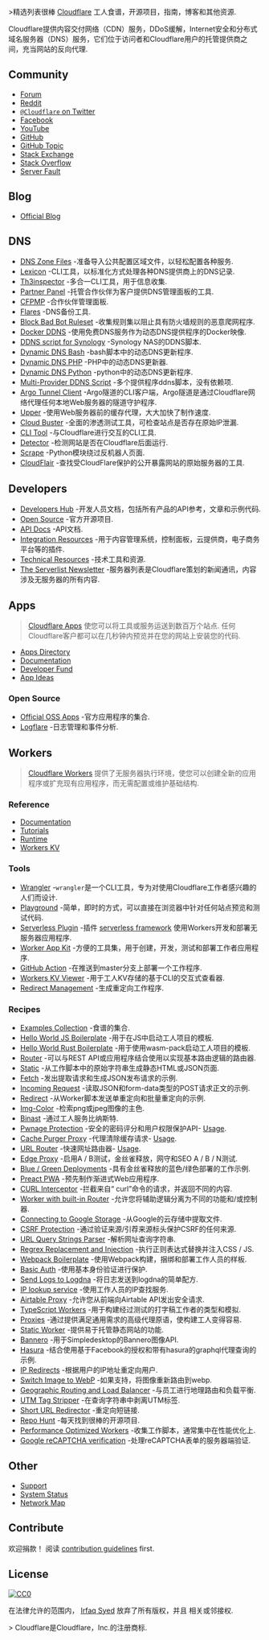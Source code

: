 <div class="github-widget" data-repo="irazasyed/awesome-cloudflare"></div>
<script async src="https://pagead2.googlesyndication.com/pagead/js/adsbygoogle.js"></script><ins class="adsbygoogle" style="display:block" data-ad-client="ca-pub-6890694312814945" data-ad-slot="5473692530" data-ad-format="auto"  data-full-width-responsive="true"></ins>

&gt;精选列表很棒 [Cloudflare](https://www.cloudflare.com) 工人食谱，开源项目，指南，博客和其他资源.

Cloudflare提供内容交付网络（CDN）服务，DDoS缓解，Internet安全和分布式域名服务器（DNS）服务，它们位于访问者和Cloudflare用户的托管提供商之间，充当网站的反向代理.



## Community

- [Forum](https://community.cloudflare.com)
- [Reddit](https://www.reddit.com/r/CloudFlare)
- [`@Cloudflare` on Twitter](https://twitter.com/cloudflare)
- [Facebook](https://www.facebook.com/Cloudflare)
- [YouTube](https://www.youtube.com/cloudflare-)
- [GitHub](https://github.com/cloudflare)
- [GitHub Topic](https://github.com/topics/cloudflare)
- [Stack Exchange](https://stackexchange.com/search?q=cloudflare)
- [Stack Overflow](https://stackoverflow.com/questions/tagged/cloudflare)
- [Server Fault](https://serverfault.com/questions/tagged/cloudflare)

## Blog

- [Official Blog](https://blog.cloudflare.com)

## DNS

- [DNS Zone Files](https://github.com/irazasyed/dns-zone-files) -准备导入公共配置区域文件，以轻松配置各种服务.
- [Lexicon](https://github.com/AnalogJ/lexicon) -CLI工具，以标准化方式处理各种DNS提供商上的DNS记录.
- [Th3inspector](https://github.com/Moham3dRiahi/Th3inspector) -多合一CLI工具，用于信息收集.
- [Partner Panel](https://github.com/ZE3kr/Cloudflare-CNAME-Setup) -托管合作伙伴为客户提供DNS管理面板的工具.
- [CFPMP](https://github.com/Netrvin/CFPMP) -合作伙伴管理面板.
- [Flares](https://github.com/lfaoro/flares) -DNS备份工具.
- [Block Bad Bot Ruleset](https://github.com/SukkaW/cloudflare-block-bad-bot-ruleset) -收集规则集以阻止具有防火墙规则的恶意爬网程序.
- [Docker DDNS](https://github.com/oznu/docker-cloudflare-ddns) -使用免费DNS服务作为动态DNS提供程序的Docker映像.
- [DDNS script for Synology](https://github.com/joshuaavalon/SynologyCloudflareDDNS) -Synology NAS的DDNS脚本.
- [Dynamic DNS Bash](https://github.com/yulewang/cloudflare-api-v4-ddns) -bash脚本中的动态DNS更新程序.
- [Dynamic DNS PHP](https://github.com/lyoshenka/cloudflare-ddns) -PHP中的动态DNS更新器.
- [Dynamic DNS Python](https://github.com/adrienbrignon/cloudflare-ddns) -python中的动态DNS更新程序.
- [Multi-Provider DDNS Script](https://github.com/phuslu/ddns) -多个提供程序ddns脚本，没有依赖项.
- [Argo Tunnel Client](https://github.com/cloudflare/cloudflared) -Argo隧道的CLI客户端，Argo隧道是通过Cloudflare网络代理任何本地Web服务器的隧道守护程序.
- [Upper](https://github.com/ostark/upper) -使用Web服务器前的缓存代理，大大加快了制作速度.
- [Cloud Buster](https://github.com/SageHack/cloud-buster) -全面的渗透测试工具，可检查站点是否存在原始IP泄漏.
- [CLI Tool](https://github.com/danielpigott/cloudflare-cli) -与Cloudflare进行交互的CLI工具.
- [Detector](https://github.com/k4m4/cloudflare-detect) -检测网站是否在Cloudflare后面运行.
- [Scrape](https://github.com/Anorov/cloudflare-scrape) -Python模块绕过反机器人页面.
- [CloudFlair](https://github.com/christophetd/CloudFlair) -查找受CloudFlare保护的公开暴露网站的原始服务器的工具.

## Developers

- [Developers Hub](https://developers.cloudflare.com) -开发人员文档，包括所有产品的API参考，文章和示例代码.
- [Open Source](https://cloudflare.github.io) -官方开源项目.
- [API Docs](https://api.cloudflare.com) -API文档.
- [Integration Resources](https://www.cloudflare.com/integrations) -用于内容管理系统，控制面板，云提供商，电子商务平台等的插件.
- [Technical Resources](https://www.cloudflare.com/technical-resources) -技术工具和资源.
- [The Serverlist Newsletter](https://blog.cloudflare.com/serverlist) -服务器列表是Cloudflare策划的新闻通讯，内容涉及无服务器的所有内容.

## Apps

> [Cloudflare Apps](https://www.cloudflare.com/apps/developers) 使您可以将工具或服务运送到数百万个站点. 任何Cloudflare客户都可以在几秒钟内预览并在您的网站上安装您的代码.

- [Apps Directory](https://www.cloudflare.com/apps)
- [Documentation](https://www.cloudflare.com/apps/developer/docs/getting-started)
- [Developer Fund](https://www.cloudflare.com/fund)
- [App Ideas](https://github.com/cloudflare-apps/ideas)

### Open Source

- [Official OSS Apps](https://github.com/cloudflare-apps) -官方应用程序的集合.
- [Logflare](https://github.com/Logflare/cloudflare-app) -日志管理和事件分析.

## Workers

> [Cloudflare Workers](https://www.cloudflare.com/products/cloudflare-workers) 提供了无服务器执行环境，使您可以创建全新的应用程序或扩充现有应用程序，而无需配置或维护基础结构.

### Reference

- [Documentation](https://workers.cloudflare.com/docs)
- [Tutorials](https://workers.cloudflare.com/docs/tutorials)
- [Runtime](https://workers.cloudflare.com/docs/reference/runtime)
- [Workers KV](https://workers.cloudflare.com/docs/reference/storage)

### Tools

- [Wrangler](https://github.com/cloudflare/wrangler) -`wrangler`是一个CLI工具，专为对使用Cloudflare工作者感兴趣的人们而设计.
- [Playground](https://www.cloudflareworkers.com) -简单，即时的方式，可以直接在浏览器中针对任何站点预览和测试代码.
- [Serverless Plugin](https://workers.cloudflare.com/docs/reference/tooling/serverless) -插件 [serverless framework](https://github.com/serverless/serverless) 使用Workers开发和部署无服务器应用程序.
- [Worker App Kit](https://github.com/postlight/cloudflare-worker-app-kit) -方便的工具集，用于创建，开发，测试和部署工作者应用程序.
- [GitHub Action](https://github.com/cpilsworth/cloudflare-worker-action) -在推送到master分支上部署一个工作程序.
- [Workers KV Viewer](https://github.com/jroyal/cloudflare-workers-kv-viewer) -用于工人KV存储的基于CLI的交互式查看器.
- [Redirect Management](https://forwarding.app) -生成重定向工作程序.

### Recipes

- [Examples Collection](https://github.com/cloudflare/worker-examples) -食谱的集合.
- [Hello World JS Boilerplate](https://github.com/cloudflare/worker-template) -用于在JS中启动工人项目的模板.
- [Hello World Rust Boilerplate](https://github.com/cloudflare/rustwasm-worker-template) -用于使用wasm-pack启动工人项目的模板.
- [Router](https://github.com/cloudflare/worker-template-router) -可以与REST API或应用程序结合使用以实现基本路由逻辑的路由器.
- [Static](https://github.com/cloudflare/worker-template-static) -从工作脚本中的原始字符串生成静态HTML或JSON页面.
- [Fetch](https://github.com/cloudflare/worker-template-fetch) -发出提取请求和生成JSON发布请求的示例.
- [Incoming Request](https://github.com/ashleygwilliams/worker-template-requests) -读取JSON和form-data类型的POST请求正文的示例.
- [Redirect](https://github.com/cloudflare/worker-template-redirect) -从Worker脚本发送单重定向和批量重定向的示例.
- [Img-Color](https://github.com/xtuc/img-color-worker) -检索png或jpeg图像的主色.
- [Binast](https://github.com/xtuc/binast-cf-worker-template) -通过工人服务比纳斯特.
- [Pwnage Protection](https://github.com/detroitenglish/pw-pwnage-cfworker) -安全的密码评分和用户权限保护API- [Usage](https://community.cloudflare.com/t/estimate-strength-of-users-new-password-input-with-zxcvbn-and-query-haveibeenpwned-for-matches-against-known-hacked-accounts/26378).
- [Cache Purger Proxy](https://gist.github.com/vdbelt/20f116236d2ebffa92f131e679c0551a) -代理清除缓存请求- [Usage](https://community.cloudflare.com/t/worker-recipe-cache-purge-proxy/29978).
- [URL Router](https://github.com/berstend/service-worker-router) -快速网址路由器- [Usage](https://community.cloudflare.com/t/open-source-fast-url-router-for-workers-js-typescript/33406).
- [Edge Proxy](https://github.com/DigitalOptimizationGroup/cloudflare-edge-proxy) -启用A / B测试，金丝雀释放，网守和SEO A / B / N测试.
- [Blue / Green Deployments](https://github.com/DigitalOptimizationGroup/blue-green-cloudflare-workers) -具有金丝雀释放的蓝色/绿色部署的工作示例.
- [Preact PWA](https://github.com/DigitalOptimizationGroup/cloudflare-worker-preact-pwa) -预先制作渐进式Web应用程序.
- [CURL Interceptor](https://github.com/Gaafar/curl-worker) -拦截来自“ curl”命令的请求，并返回不同的内容.
- [Worker with built-in Router](https://github.com/anderly/cloudflare-worker-routing) -允许您将辅助逻辑分离为不同的功能和/或控制器.
- [Connecting to Google Storage](https://community.cloudflare.com/t/connecting-to-google-storage/32350) -从Google的云存储中提取文件.
- [CSRF Protection](https://gist.github.com/simonerni/3501b8de6320ac37398d08d9d2d08561) -通过验证来源/引荐来源标头保护CSRF的任何来源.
- [URL Query Strings Parser](https://community.cloudflare.com/t/parse-url-query-strings-with-cloudflare-workers/90286) -解析网址查询字符串.
- [Regrex Replacement and Injection](https://community.cloudflare.com/t/perform-regex-replacements-and-inject-css-javascript-with-cloudflare-workers/90279) -执行正则表达式替换并注入CSS / JS.
- [Webpack Boilerplate](https://github.com/detroitenglish/cloudflare-workers-webpack-boilerplate) -使用Webpack构建，捆绑和部署工作人员的样板.
- [Basic Auth](https://github.com/dommmel/cloudflare-workers-basic-auth) -使用基本身份验证进行保护.
- [Send Logs to Logdna](https://github.com/boynet/cf-logdna-worker) -将日志发送到logdna的简单配方.
- [IP lookup service](https://github.com/matthewgall/beta.ipinfo.in) -使用工作人员的IP查找服务.
- [Airtable Proxy](https://github.com/portable-cto/airtable-proxy-worker) -允许您从前端向Airtable API发出安全请求.
- [TypeScript Workers](https://github.com/udacity/cloudflare-typescript-workers) -用于构建经过测试的打字稿工作者的类型和模拟.
- [Proxies](https://github.com/GitbookIO/proxies-on-cloudflare) -通过提供满足通用需求的高级代理原语，使构建工人变得容易.
- [Static Worker](https://github.com/manatarms/static-worker) -提供易于托管静态网站的功能.
- [Bannero](https://github.com/nondanee/bannero) -用于Simpledesktop的Bannero图像API.
- [Hasura](https://github.com/nathanwaters/hasura-cloudflare-worker) -结合使用基于Facebook的授权和带有hasura的graphql代理查询的示例.
- [IP Redirects](https://community.cloudflare.com/t/ip-redirects/18285) -根据用户的IP地址重定向用户.
- [Switch Image to WebP](https://github.com/vidaxl-com/cloudflare_webworkers/blob/master/examples/webp.js) -如果支持，将图像重新路由到webp.
- [Geographic Routing and Load Balancer](https://community.cloudflare.com/t/geographic-routing-and-load-balancing-with-cloudflare-workers/21900) -与员工进行地理路由和负载平衡.
- [UTM Tag Stripper](https://community.cloudflare.com/t/strip-utm-query-string/47941) -在查询字符串中剥离UTM标签.
- [Short URL Redirector](https://community.cloudflare.com/t/short-url-using-workers/39877) -重定向短链接.
- [Repo Hunt](https://github.com/signalnerve/repo-hunt) -每天找到很棒的开源项目.
- [Performance Optimized Workers](https://github.com/pmeenan/cf-workers) -收集工作脚本，通常集中在性能优化上.
- [Google reCAPTCHA verification](https://github.com/HR/recaptcha-worker) -处理reCAPTCHA表单的服务器端验证.

## Other

- [Support](https://support.cloudflare.com)
- [System Status](https://www.cloudflarestatus.com)
- [Network Map](https://www.cloudflare.com/network)

## Contribute

欢迎捐款！ 阅读 [contribution guidelines](https://github.com/irazasyed/awesome-cloudflare/blob/master/contributing.md) first.

## License

[![CC0](https://mirrors.creativecommons.org/presskit/buttons/88x31/svg/cc-zero.svg)](https://creativecommons.org/publicdomain/zero/1.0)

在法律允许的范围内， [Irfaq Syed](https://github.com/irazasyed) 放弃了所有版权，并且
相关或邻接权.

&gt; Cloudflare是Cloudflare，Inc.的注册商标.

